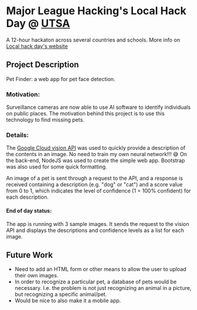 # Major League Hacking's Local Hack Day @ [UTSA](https://www.utsa.edu)

A 12-hour hackaton across several countries and schools. More info on [Local hack day's website](https://localhackday.mlh.io/)

## Project Description

Pet Finder: a web app for pet face detection.

### Motivation:
Surveillance cameras are now able to use AI software to identify individuals on public places. The motivation behind this project is to use this technology to find missing pets.

### Details:
The [Google Cloud vision API](https://cloud.google.com/vision/docs/) was used to quickly provide a description of the contents in an image. No need to train my own neural network!!! :sweat_smile:
On the back-end, NodeJS was used to create the simple web app. Bootstrap was also used for some quick formatting.

An image of a pet is sent through a request to the API, and a response is received containing a description (e.g. "dog" or "cat") and a score value from 0 to 1, which indicates the level of confidence (1 = 100% confident) for each description.

#### End of day status:
The app is running with 3 sample images. It sends the request to the vision API and displays the descriptions and confidence levels as a list for each image.


## Future Work

- Need to add an HTML form or other means to allow the user to upload their own images.
- In order to recognize a particular pet, a database of pets would be necessary. I.e. the problem is not just recognizing an animal in a picture, but recognizing a specific animal/pet.
- Would be nice to also make it a mobile app.
